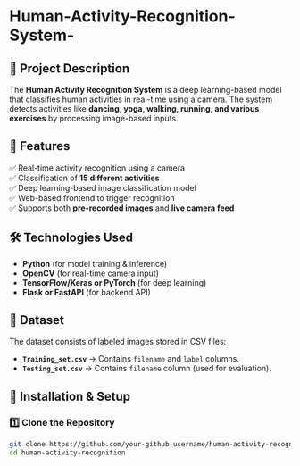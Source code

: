 # Human-Activity-Recognition-System-

## 📌 Project Description  
The **Human Activity Recognition System** is a deep learning-based model that classifies human activities in real-time using a camera. The system detects activities like **dancing, yoga, walking, running, and various exercises** by processing image-based inputs.  

## 🚀 Features  
✅ Real-time activity recognition using a camera  
✅ Classification of **15 different activities**  
✅ Deep learning-based image classification model  
✅ Web-based frontend to trigger recognition  
✅ Supports both **pre-recorded images** and **live camera feed**  

## 🛠️ Technologies Used  
- **Python** (for model training & inference)  
- **OpenCV** (for real-time camera input)  
- **TensorFlow/Keras or PyTorch** (for deep learning)  
- **Flask or FastAPI** (for backend API)  


## 📂 Dataset  
The dataset consists of labeled images stored in CSV files:  
- **`Training_set.csv`** → Contains `filename` and `label` columns.  
- **`Testing_set.csv`** → Contains `filename` column (used for evaluation).  

## 🔧 Installation & Setup  

### 1️⃣ Clone the Repository  
```bash
git clone https://github.com/your-github-username/human-activity-recognition.git
cd human-activity-recognition
